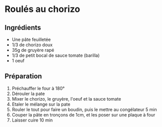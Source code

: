 # Roulés au chorizo

## Ingrédients

- Une pâte feuilletée
- 1/3 de chorizo doux
- 35g de gruyère rapé
- 1/3 de petit bocal de sauce tomate (barilla)
- 1 oeuf

## Préparation

1. Préchauffer le four à 180°
2. Dérouler la pate
3. Mixer le chorizo, le gruyère, l'oeuf et la sauce tomate
4. Etaler le mélange sur la pate
5. Rouler le tout pour faire un boudin, puis le mettre au congélateur 5 min
6. Couper la pâte en tronçons de 1cm, et les poser sur une plaque à four
7. Laisser cuire 10 min